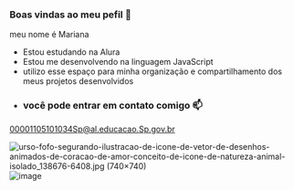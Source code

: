 ### Boas vindas ao meu pefil 💟

meu nome é Mariana

- Estou estudando na Alura
- Estou me desenvolvendo na linguagem JavaScript
- utilizo esse espaço para minha organização e compartilhamento dos meus projetos desenvolvidos
- ### você pode entrar em contato comigo 📫
00001105101034Sp@al.educacao.Sp.gov.br

<img src="https://img.freepik.com/vetores-gratis/urso-fofo-segurando-ilustracao-de-icone-de-vetor-de-desenhos-animados-de-coracao-de-amor-conceito-de-icone-de-natureza-animal-isolado_138676-6408.jpg?w=740&amp;t=st=1714088302~exp=1714088902~hmac=03dae1891eac288534ca5325e928f3336b376b108b06e723959ed34e2370eb2e" alt="urso-fofo-segurando-ilustracao-de-icone-de-vetor-de-desenhos-animados-de-coracao-de-amor-conceito-de-icone-de-natureza-animal-isolado_138676-6408.jpg (740×740)"/>![image](https://github.com/Mariana200616/Mariana200616/assets/168031187/ad946bbb-5b47-4b52-9625-dc235c8b8111)

